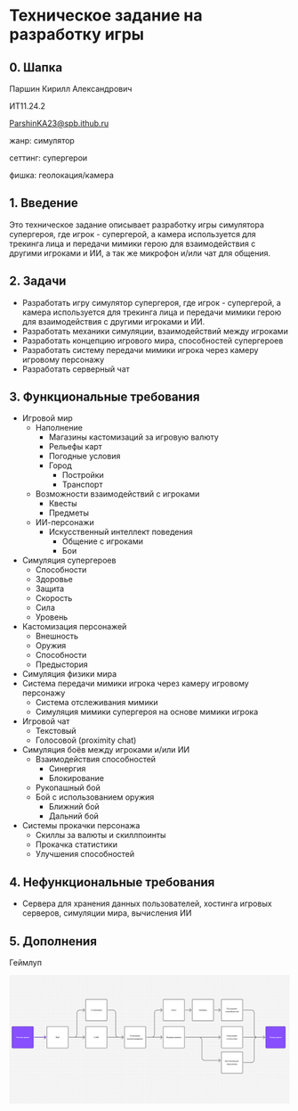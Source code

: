 # Техническое задание на разработку игры

## 0. Шапка

Паршин Кирилл Александрович

ИТ11.24.2

ParshinKA23@spb.ithub.ru

жанр: симулятор
 
сеттинг: супергерои 

фишка: геолокация/камера

## 1. Введение

Это техническое задание описывает разработку игры симулятора супергероя, где игрок - супергерой, а камера используется для трекинга лица и передачи мимики герою для взаимодействия с другими игроками и ИИ, а так же микрофон и/или чат для общения.

## 2. Задачи

- Разработать игру симулятор супергероя, где игрок - супергерой, а камера используется для трекинга лица и передачи мимики герою для взаимодействия с другими игроками и ИИ. 
- Разработать механики симуляции, взаимодействий между игроками 
- Разработать концепцию игрового мира, способностей супергероев
- Разработать систему передачи мимики игрока через камеру игровому персонажу
- Разработать серверный чат

## 3. Функциональные требования

- Игровой мир
    * Наполнение
        + Магазины кастомизаций за игровую валюту
        + Рельефы карт
        + Погодные условия
        + Город
            - Постройки
            - Транспорт
    * Возможности взаимодействий с игроками
        + Квесты
        + Предметы
    * ИИ-персонажи
        + Искусственный интеллект поведения
            - Общение с игроками
            - Бои
- Симуляция супергероев
    * Способности
    * Здоровье
    * Защита
    * Скорость
    * Сила
    * Уровень
- Кастомизация персонажей
    * Внешность
    * Оружия
    * Способности
    * Предыстория
- Симуляция физики мира
- Система передачи мимики игрока через камеру игровому персонажу
    * Система отслеживания мимики
    * Симуляция мимики супергероя на основе мимики игрока
- Игровой чат
    * Текстовый
    * Голосовой (proximity chat)
- Симуляция боёв между игроками и/или ИИ
    * Взаимодействия способностей
        + Синергия
        + Блокирование
    * Рукопашный бой
    * Бой с использованием оружия
        + Ближний бой
        + Дальний бой
- Системы прокачки персонажа
    * Скиллы за валюты и скиллпоинты
    * Прокачка статистики
    * Улучшения способностей

## 4. Нефункциональные требования
- Сервера для хранения данных пользователей, хостинга игровых серверов, симуляции мира, вычисления ИИ

## 5. Дополнения

Геймлуп

![](./screenshots/game-loop.png)


